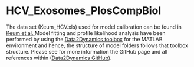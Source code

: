 # HCV_Exosomes_PlosCompBiol

The data set (Keum_HCV.xls) used for model calibration can be found in [Keum et al. ](https://www.sciencedirect.com/science/article/pii/S0042682212004278?via%3Dihub)
Model fitting and profile likelihood analysis have been performed by using the [Data2Dynamics toolbox]( https://github.com/Data2Dynamics/d2d) for the MATLAB environment and hence, the structure of model folders follows that toolbox structure. Please see for more information the GitHub page and all references within ([Data2Dynamics GitHub](https://github.com/Data2Dynamics/d2d)).
